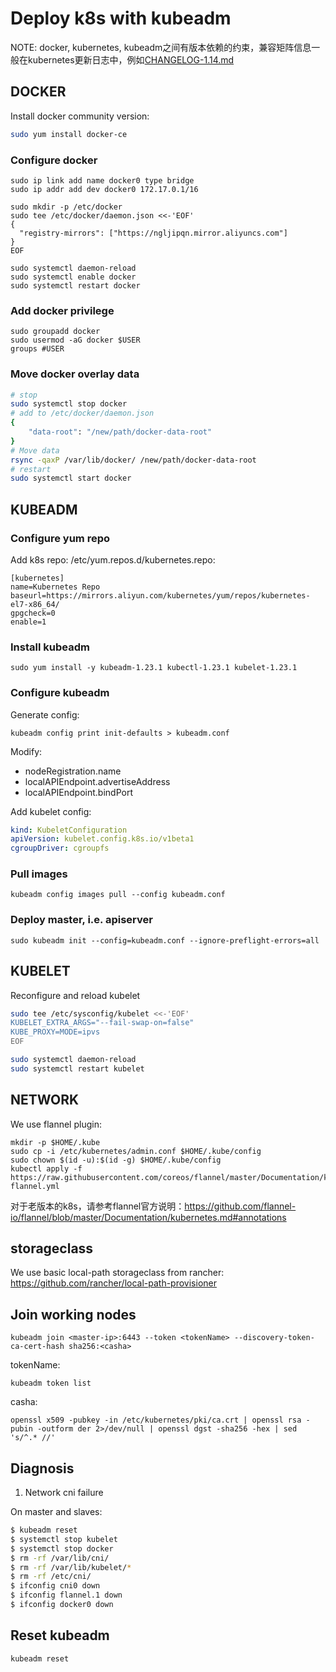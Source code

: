 # Deploy k8s with kubeadm

NOTE: docker, kubernetes, kubeadm之间有版本依赖的约束，兼容矩阵信息一般在kubernetes更新日志中，例如[CHANGELOG-1.14.md](https://github.com/kubernetes/kubernetes/blob/master/CHANGELOG/CHANGELOG-1.14.md#external-dependencies)

## DOCKER

Install docker community version:
```bash
sudo yum install docker-ce
```

### Configure docker
```
sudo ip link add name docker0 type bridge
sudo ip addr add dev docker0 172.17.0.1/16

sudo mkdir -p /etc/docker
sudo tee /etc/docker/daemon.json <<-'EOF'
{
  "registry-mirrors": ["https://ngljipqn.mirror.aliyuncs.com"]
}
EOF

sudo systemctl daemon-reload
sudo systemctl enable docker
sudo systemctl restart docker
```

### Add docker privilege
```
sudo groupadd docker
sudo usermod -aG docker $USER
groups #USER
```

### Move docker overlay data
```bash
# stop
sudo systemctl stop docker
# add to /etc/docker/daemon.json
{
    "data-root": "/new/path/docker-data-root"
}
# Move data
rsync -qaxP /var/lib/docker/ /new/path/docker-data-root
# restart
sudo systemctl start docker
```

## KUBEADM

### Configure yum repo
Add k8s repo: /etc/yum.repos.d/kubernetes.repo:
```
[kubernetes]
name=Kubernetes Repo
baseurl=https://mirrors.aliyun.com/kubernetes/yum/repos/kubernetes-el7-x86_64/
gpgcheck=0
enable=1
```

### Install kubeadm
```
sudo yum install -y kubeadm-1.23.1 kubectl-1.23.1 kubelet-1.23.1
```

### Configure kubeadm

Generate config:
```
kubeadm config print init-defaults > kubeadm.conf
```

Modify:
* nodeRegistration.name
* localAPIEndpoint.advertiseAddress
* localAPIEndpoint.bindPort

Add kubelet config:
```yaml
kind: KubeletConfiguration
apiVersion: kubelet.config.k8s.io/v1beta1
cgroupDriver: cgroupfs
```

### Pull images
```
kubeadm config images pull --config kubeadm.conf
```

### Deploy master, i.e. apiserver
```
sudo kubeadm init --config=kubeadm.conf --ignore-preflight-errors=all
```

## KUBELET

Reconfigure and reload kubelet
```bash
sudo tee /etc/sysconfig/kubelet <<-'EOF'
KUBELET_EXTRA_ARGS="--fail-swap-on=false"
KUBE_PROXY=MODE=ipvs
EOF

sudo systemctl daemon-reload
sudo systemctl restart kubelet
```

## NETWORK
We use flannel plugin:
```
mkdir -p $HOME/.kube
sudo cp -i /etc/kubernetes/admin.conf $HOME/.kube/config
sudo chown $(id -u):$(id -g) $HOME/.kube/config
kubectl apply -f https://raw.githubusercontent.com/coreos/flannel/master/Documentation/kube-flannel.yml
```
对于老版本的k8s，请参考flannel官方说明：https://github.com/flannel-io/flannel/blob/master/Documentation/kubernetes.md#annotations

## storageclass

We use basic local-path storageclass from rancher: https://github.com/rancher/local-path-provisioner


## Join working nodes
```
kubeadm join <master-ip>:6443 --token <tokenName> --discovery-token-ca-cert-hash sha256:<casha>
```

tokenName:
```
kubeadm token list
```

casha: 
```
openssl x509 -pubkey -in /etc/kubernetes/pki/ca.crt | openssl rsa -pubin -outform der 2>/dev/null | openssl dgst -sha256 -hex | sed 's/^.* //'
```


## Diagnosis

1. Network cni failure

On master and slaves:
```bash
$ kubeadm reset
$ systemctl stop kubelet
$ systemctl stop docker
$ rm -rf /var/lib/cni/
$ rm -rf /var/lib/kubelet/*
$ rm -rf /etc/cni/
$ ifconfig cni0 down
$ ifconfig flannel.1 down
$ ifconfig docker0 down
```

## Reset kubeadm
```
kubeadm reset
```
